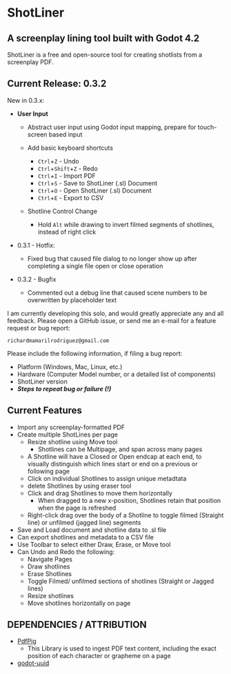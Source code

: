# ShotLiner
## A screenplay lining tool built with Godot 4.2

ShotLiner is a free and open-source tool for creating shotlists from a screenplay PDF.

## Current Release: 0.3.2

New in 0.3.x:

- **User Input**		
  - Abstract user input using Godot input mapping, prepare for touch-screen based input
  - Add basic keyboard shortcuts
	- `Ctrl`+`Z` - Undo
	- `Ctrl`+`Shift`+`Z` - Redo
	- `Ctrl`+`I` - Import PDF
	- `Ctrl`+`S` - Save to ShotLiner (.sl) Document
	- `Ctrl`+`O` - Open ShotLiner (.sl) Document
	- `Ctrl`+`E` - Export to CSV

  - Shotline Control Change

	- Hold `Alt` while drawing to invert filmed segments of shotlines, instead of right click

- 0.3.1 - Hotfix:
  - Fixed bug that caused file dialog to no longer show up after completing a single file open or close operation

- 0.3.2 - Bugfix
  - Commented out a debug line that caused scene numbers to be overwritten by placeholder text

I am currently developing this solo, and would greatly appreciate any and all feedback. Please open a GitHub issue, or send me an e-mail for a feature request or bug report: 

`richardmamarilrodriguez@gmail.com`

Please include the following information, if filing a bug report:

- Platform (Windows, Mac, Linux, etc.)
- Hardware (Computer Model number, or a detailed list of components)
- ShotLiner version
- ***Steps to repeat bug or failure (!)***

## Current Features
- Import any screenplay-formatted PDF
- Create multiple ShotLines per page
  - Resize shotline using Move tool
	- Shotlines can be Multipage, and span across many pages
  - A Shotline will have a Closed or Open endcap at each end, to visually distinguish which lines start or end on a previous or following page
  - Click on individual Shotlines to assign unique metadtata
  - delete Shotlines by using eraser tool
  - Click and drag Shotlines to move them horizontally
  	- When dragged to a new x-position, Shotlines retain that position when the page is refreshed
  - Right-click drag over the body of a Shotline to toggle filmed (Straight line) or unfilmed (jagged line) segments
- Save and Load document and shotline data to .sl file
- Can export shotlines and metadata to a CSV file
- Use Toolbar to select either Draw, Erase, or Move tool
- Can Undo and Redo the following:
  - Navigate Pages
  - Draw shotlines
  - Erase Shotlines
  - Toggle Filmed/ unfilmed sections of shotlines (Straight or Jagged lines)
  - Resize shotlines
  - Move shotlines horizontally on page



## DEPENDENCIES / ATTRIBUTION
- [PdfPig](https://github.com/UglyToad/PdfPig)
  - This Library is used to ingest PDF text content, including the exact position of each character or grapheme on a page
- [godot-uuid](https://github.com/binogure-studio/godot-uuid)

